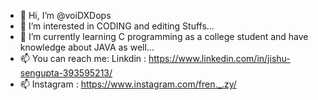 - 👋 Hi, I’m @voiDXDops
- 👀 I’m interested in CODING and editing Stuffs...
- 🌱 I’m currently learning C programming as a college student and have knowledge about JAVA as well...
- 📫 You can reach me: Linkdin     : https://www.linkedin.com/in/jishu-sengupta-393595213/ 
- 📫                   Instagram   : https://www.instagram.com/fren._.zy/

<!---
voiDXDops/voiDXDops is a ✨ special ✨ repository because its `README.md` (this file) appears on your GitHub profile.
You can click the Preview link to take a look at your changes.
--->
